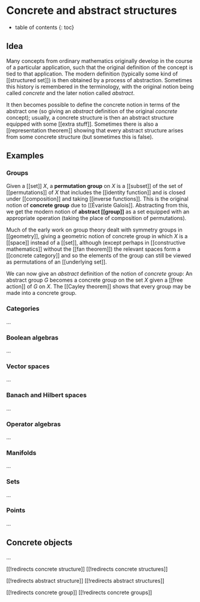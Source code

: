 
# Concrete and abstract structures
* table of contents
{: toc}

## Idea

Many concepts from ordinary mathematics originally develop in the course of a particular application, such that the original definition of the concept is tied to that application.  The modern definition (typically some kind of [[structured set]]) is then obtained by a process of abstraction.  Sometimes this history is remembered in the terminology, with the original notion being called _concrete_ and the later notion called _abstract_.

It then becomes possible to define the concrete notion in terms of the abstract one (so giving an *abstract* definition of the original *concrete* concept); usually, a concrete structure is then an abstract structure equipped with some [[extra stuff]].  Sometimes there is also a [[representation theorem]] showing that every abstract structure arises from some concrete structure (but sometimes this is false).


## Examples

### Groups

Given a [[set]] $X$, a __permutation group__ on $X$ is a [[subset]] of the set of [[permutations]] of $X$ that includes the [[identity function]] and is closed under [[composition]] and taking [[inverse functions]].  This is the original notion of __concrete group__ due to [[Évariste Galois]].  Abstracting from this, we get the modern notion of __abstract [[group]]__ as a set equipped with an appropriate operation (taking the place of composition of permutations).

Much of the early work on group theory dealt with symmetry groups in [[geometry]], giving a geometric notion of concrete group in which $X$ is a [[space]] instead of a [[set]], although (except perhaps in [[constructive mathematics]] without the [[fan theorem]]) the relevant spaces form a [[concrete category]] and so the elements of the group can still be viewed as permutations of an [[underlying set]].

We can now give an *abstract* definition of the notion of *concrete* group:  An abstract group $G$ becomes a concrete group on the set $X$ given a [[free action]] of $G$ on $X$.  The [[Cayley theorem]] shows that every group may be made into a concrete group.


### Categories

...


### Boolean algebras

...


### Vector spaces

...


### Banach and Hilbert spaces

...


### Operator algebras

...


### Manifolds

...


### Sets

...


### Points

...


## Concrete objects

...


[[!redirects concrete structure]]
[[!redirects concrete structures]]

[[!redirects abstract structure]]
[[!redirects abstract structures]]

[[!redirects concrete group]]
[[!redirects concrete groups]]
